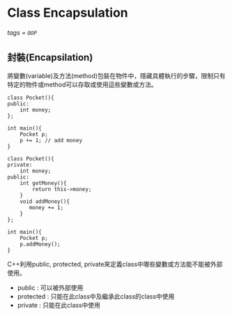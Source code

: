 # Class Encapsulation
###### tags = `OOP`

## 封裝(Encapsilation)

將變數(variable)及方法(method)包裝在物件中，隱藏具體執行的步驟，限制只有特定的物件或method可以存取或使用這些變數或方法。

```cpp=1
class Pocket(){
public:
    int money;
};

int main(){
    Pocket p;
    p += 1; // add money
}
```

```cpp=1
class Pocket(){
private:
    int money;
public:
    int getMoney(){
        return this->money;
    }
    void addMoney(){
       money += 1; 
    }
};

int main(){
    Pocket p;
    p.addMoney();
}
```

C++利用public, protected, private來定義class中哪些變數或方法能不能被外部使用。
* public : 可以被外部使用
* protected : 只能在此class中及繼承此class的class中使用
* private : 只能在此class中使用

